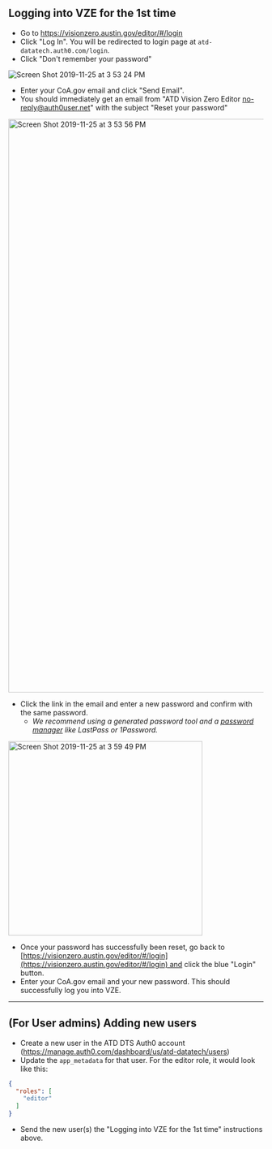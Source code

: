 ## Logging into VZE for the 1st time

- Go to https://visionzero.austin.gov/editor/#/login
- Click "Log In". You will be redirected to login page at `atd-datatech.auth0.com/login`.
- Click "Don't remember your password"

![Screen Shot 2019-11-25 at 3 53 24 PM](https://user-images.githubusercontent.com/5697474/69582637-9fe42580-0f9e-11ea-8046-8d5e27a35447.png)

- Enter your CoA.gov email and click "Send Email". 
- You should immediately get an email from "ATD Vision Zero Editor <no-reply@auth0user.net>" with the subject "Reset your password"

<img width="1130" alt="Screen Shot 2019-11-25 at 3 53 56 PM" src="https://user-images.githubusercontent.com/5697474/69582643-a2df1600-0f9e-11ea-8b62-0204919ab82c.png">


- Click the link in the email and enter a new password and confirm with the same password. 
  - _We recommend using a generated password tool and a [password manager](https://www.cnet.com/news/best-password-managers-for-2019/) like LastPass or 1Password._


<img width="383" alt="Screen Shot 2019-11-25 at 3 59 49 PM" src="https://user-images.githubusercontent.com/5697474/69582856-1c770400-0f9f-11ea-87fb-fa398c1b1682.png">

- Once your password has successfully been reset, go back to [https://visionzero.austin.gov/editor/#/login](https://visionzero.austin.gov/editor/#/login) and click the blue "Login" button.
- Enter your CoA.gov email and your new password. This should successfully log you into VZE.

---

## (For User admins) Adding new users

- Create a new user in the ATD DTS Auth0 account (https://manage.auth0.com/dashboard/us/atd-datatech/users)
- Update the `app_metadata` for that user. For the editor role, it would look like this:

```json
{
  "roles": [
    "editor"
  ]
}
```

- Send the new user(s) the "Logging into VZE for the 1st time" instructions above.
